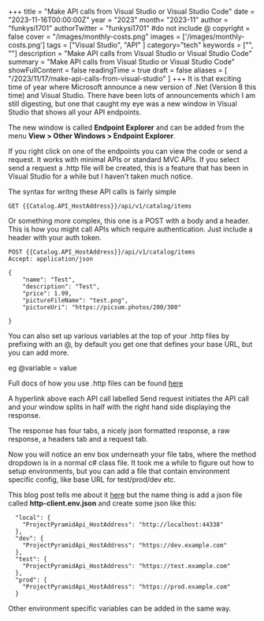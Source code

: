 +++
title = "Make API calls from Visual Studio or Visual Studio Code"
date = "2023-11-16T00:00:00Z"
year = "2023"
month= "2023-11"
author = "funkysi1701"
authorTwitter = "funkysi1701" #do not include @
copyright = false
cover = "/images/monthly-costs.png"
images = ['/images/monthly-costs.png']
tags = ["Visual Studio", "API" ]
category="tech"
keywords = ["", ""]
description = "Make API calls from Visual Studio or Visual Studio Code"
summary = "Make API calls from Visual Studio or Visual Studio Code"
showFullContent = false
readingTime = true
draft = false
aliases = [
    "/2023/11/17/make-api-calls-from-visual-studio"
]
+++
It is that exciting time of year where Microsoft announce a new version of .Net (Version 8 this time) and Visual Studio. There have been lots of announcements which I am still digesting, but one that caught my eye was a new window in Visual Studio that shows all your API endpoints.

The new window is called **Endpoint Explorer** and can be added from the menu **View > Other Windows > Endpoint Explorer**.


If you right click on one of the endpoints you can view the code or send a request. It works with minimal APIs or standard MVC APIs. If you select send a request a .http file will be created, this is a feature that has been in Visual Studio for a while but I haven't taken much notice.

The syntax for writng these API calls is fairly simple

```
GET {{Catalog.API_HostAddress}}/api/v1/catalog/items
```

Or something more complex, this one is a POST with a body and a header. This is how you might call APIs which require authentication. Just include a header with your auth token.


```
POST {{Catalog.API_HostAddress}}/api/v1/catalog/items
Accept: application/json

{
    "name": "Test",
    "description": "Test",
    "price": 1.99,
    "pictureFileName": "test.png",
    "pictureUri": "https://picsum.photos/200/300"

}

```

You can also set up various variables at the top of your .http files by prefixing with an @, by default you get one that defines your base URL, but you can add more. 

eg @variable = value

Full docs of how you use .http files can be found [here](https://learn.microsoft.com/en-us/aspnet/core/test/http-files?view=aspnetcore-8.0) 

A hyperlink above each API call labelled Send request initiates the API call and your window splits in half with the right hand side displaying the response.

The response has four tabs, a nicely json formatted response, a raw response, a headers tab and a request tab.

Now you will notice an env box underneath your file tabs, where the method dropdown is in a normal c# class file. It took me a while to figure out how to setup environments, but you can add a file that contain environment specific config, like base URL for test/prod/dev etc.

This blog post tells me about it [here](https://devblogs.microsoft.com/visualstudio/safely-use-secrets-in-http-requests-in-visual-studio-2022/) but the name thing is add a json file called **http-client.env.json** and create some json like this:

```
  "local": {
    "ProjectPyramidApi_HostAddress": "http://localhost:44338"
  },
  "dev": {
    "ProjectPyramidApi_HostAddress": "https://dev.example.com"
  },
  "test": {
    "ProjectPyramidApi_HostAddress": "https://test.example.com"
  },
  "prod": {
    "ProjectPyramidApi_HostAddress": "https://prod.example.com"
  }
```

Other environment specific variables can be added in the same way.
